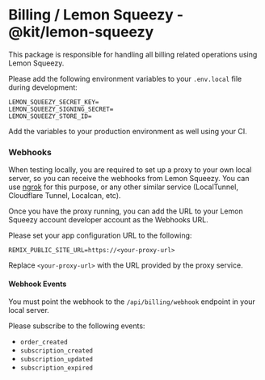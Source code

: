 # Billing / Lemon Squeezy - @kit/lemon-squeezy

This package is responsible for handling all billing related operations using Lemon Squeezy.

Please add the following environment variables to your `.env.local` file during development:

```env
LEMON_SQUEEZY_SECRET_KEY=
LEMON_SQUEEZY_SIGNING_SECRET=
LEMON_SQUEEZY_STORE_ID=
```

Add the variables to your production environment as well using your CI.

### Webhooks

When testing locally, you are required to set up a proxy to your own local server, so you can receive the webhooks from Lemon Squeezy. You can use [ngrok](https://ngrok.com/) for this purpose, or any other similar service (LocalTunnel, Cloudflare Tunnel, Localcan, etc).

Once you have the proxy running, you can add the URL to your Lemon Squeezy account developer account as the Webhooks URL.

Please set your app configuration URL to the following:

```
REMIX_PUBLIC_SITE_URL=https://<your-proxy-url>
```

Replace `<your-proxy-url>` with the URL provided by the proxy service.

#### Webhook Events

You must point the webhook to the `/api/billing/webhook` endpoint in your local server.

Please subscribe to the following events:
- `order_created`
- `subscription_created`
- `subscription_updated`
- `subscription_expired`